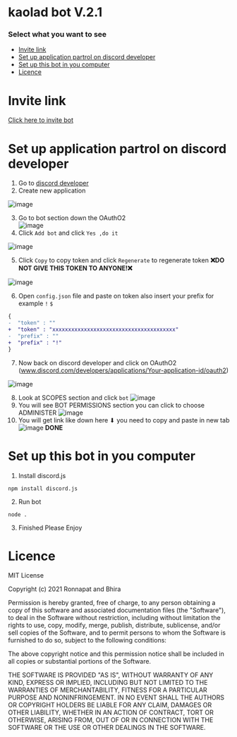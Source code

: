 # kaolad bot V.2.1
### Select what you want to see
- [Invite link](https://github.com/ronnapatp/kaoladbot#invite-link)
- [Set up application partrol on discord developer](#set-up-application-partrol-on-discord-developer)
- [Set up this bot in you computer](https://github.com/ronnapatp/kaoladbot#set-up-this-bot-in-you-computer)
- [Licence](#licence)
# Invite link
[Click here to invite bot](https://discord.com/api/oauth2/authorize?client_id=867031115373215795&permissions=0&scope=bot)

# Set up application partrol on discord developer
1. Go to [discord developer](https://discord.com/developers/applications)
2. Create new application

![image](https://i.imgur.com/HsfkNMy.png) 

3. Go to bot section down the OAuthO2                           
![image](https://i.imgur.com/Pu3ZAn1.png)        
4. Click `Add bot` and click `Yes ,do it`

![image](https://i.imgur.com/s71ClT6.png)

5. Click `Copy` to copy token and click `Regenerate` to regenerate token
**❌DO NOT GIVE THIS TOKEN TO ANYONE!❌**

![image](https://i.imgur.com/MBM31gJ.png)

6. Open `config.json` file and paste on token also insert your prefix for example `!` `$`
```diff
{
-  "token" : ""
+  "token" : "xxxxxxxxxxxxxxxxxxxxxxxxxxxxxxxxxxxxxxx"
-  "prefix" : ""
+  "prefix" : "!"
}
```
7. Now back on discord developer and click on OAuthO2 (www.discord.com/developers/applications/Your-application-id/oauth2)

![image](https://i.imgur.com/JUgSmP0.png)        


8. Look at SCOPES section and click `bot`
![image](https://i.imgur.com/fpmmSOR.png)
9. You will see BOT PERMISSIONS section you can click to choose ADMINISTER
![image](https://i.imgur.com/7eOtoFi.png)
10. You will get link like down here ⬇ you need to copy and paste in new tab
![image](https://i.imgur.com/Jax0G8R.png)
**DONE**

# Set up this bot in you computer
1. Install discord.js
```
npm install discord.js
```
2. Run bot
```
node .
```
3. Finished Please Enjoy
# Licence
MIT License

Copyright (c) 2021 Ronnapat and Bhira

Permission is hereby granted, free of charge, to any person obtaining a copy
of this software and associated documentation files (the "Software"), to deal
in the Software without restriction, including without limitation the rights
to use, copy, modify, merge, publish, distribute, sublicense, and/or sell
copies of the Software, and to permit persons to whom the Software is
furnished to do so, subject to the following conditions:

The above copyright notice and this permission notice shall be included in all
copies or substantial portions of the Software.

THE SOFTWARE IS PROVIDED "AS IS", WITHOUT WARRANTY OF ANY KIND, EXPRESS OR
IMPLIED, INCLUDING BUT NOT LIMITED TO THE WARRANTIES OF MERCHANTABILITY,
FITNESS FOR A PARTICULAR PURPOSE AND NONINFRINGEMENT. IN NO EVENT SHALL THE
AUTHORS OR COPYRIGHT HOLDERS BE LIABLE FOR ANY CLAIM, DAMAGES OR OTHER
LIABILITY, WHETHER IN AN ACTION OF CONTRACT, TORT OR OTHERWISE, ARISING FROM,
OUT OF OR IN CONNECTION WITH THE SOFTWARE OR THE USE OR OTHER DEALINGS IN THE
SOFTWARE.
